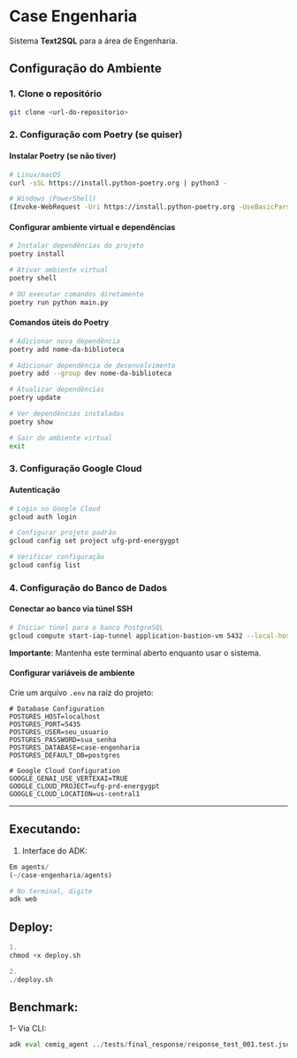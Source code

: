 # Case Engenharia 

Sistema **Text2SQL** para a área de Engenharia.

## Configuração do Ambiente

### 1. Clone o repositório

```bash
git clone <url-do-repositorio>
```

### 2. Configuração com Poetry (se quiser)

#### Instalar Poetry (se não tiver)

```bash
# Linux/macOS
curl -sSL https://install.python-poetry.org | python3 -

# Windows (PowerShell)
(Invoke-WebRequest -Uri https://install.python-poetry.org -UseBasicParsing).Content | python -
```

#### Configurar ambiente virtual e dependências

```bash
# Instalar dependências do projeto
poetry install

# Ativar ambiente virtual
poetry shell

# OU executar comandos diretamente
poetry run python main.py
```

#### Comandos úteis do Poetry

```bash
# Adicionar nova dependência
poetry add nome-da-biblioteca

# Adicionar dependência de desenvolvimento
poetry add --group dev nome-da-biblioteca

# Atualizar dependências
poetry update

# Ver dependências instaladas
poetry show

# Sair do ambiente virtual
exit
```
### 3. Configuração Google Cloud

#### Autenticação

```bash
# Login no Google Cloud
gcloud auth login

# Configurar projeto padrão
gcloud config set project ufg-prd-energygpt

# Verificar configuração
gcloud config list
```

### 4. Configuração do Banco de Dados

#### Conectar ao banco via túnel SSH

```bash
# Iniciar túnel para o banco PostgreSQL
gcloud compute start-iap-tunnel application-bastion-vm 5432 --local-host-port=localhost:5435 --zone=us-central1-a --project=ufg-prd-energygpt
```

**Importante**: Mantenha este terminal aberto enquanto usar o sistema.

#### Configurar variáveis de ambiente

Crie um arquivo `.env` na raiz do projeto:

```env
# Database Configuration
POSTGRES_HOST=localhost
POSTGRES_PORT=5435
POSTGRES_USER=seu_usuario
POSTGRES_PASSWORD=sua_senha
POSTGRES_DATABASE=case-engenharia
POSTGRES_DEFAULT_DB=postgres

# Google Cloud Configuration
GOOGLE_GENAI_USE_VERTEXAI=TRUE
GOOGLE_CLOUD_PROJECT=ufg-prd-energygpt
GOOGLE_CLOUD_LOCATION=us-central1
```
-----

## Executando:

1. Interface do ADK:
```python
Em agents/ 
(~/case-engenharia/agents)

# No terminal, digite
adk web
```

## Deploy:

```python
1.
chmod +x deploy.sh

2.
./deploy.sh
```

## Benchmark:

1- Via CLI:

```python
adk eval cemig_agent ../tests/final_response/response_test_001.test.json --config_file_path=../tests/final_response/test_config.json --print_detailed_results
```